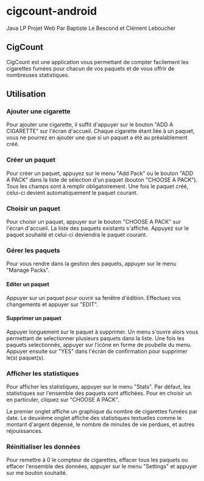 # cigcount-android
Java LP Projet Web
Par Baptiste Le Bescond et Clément Leboucher

## CigCount

CigCount est une application vous permettant de compter facilement les cigarettes fumées pour chacun de vos paquets et de vous offrir de nombreuses statistiques.

## Utilisation

### Ajouter une cigarette

Pour ajouter une cigarette, il suffit d'appuyer sur le bouton "ADD A CIGARETTE" sur l'écran d'accueil.
Chaque cigarette étant liée à un paquet, vous ne pourrez en ajouter une que si un paquet a été au préalablement créé.

### Créer un paquet

Pour créer un paquet, appuyez sur le menu "Add Pack" ou le bouton "ADD A PACK" dans la liste de sélection d'un paquet (bouton "CHOOSE A PACK").
Tous les champs sont à remplir obligatoirement.
Une fois le paquet créé, celui-ci devient automatiquement le paquet courant.

### Choisir un paquet

Pour choisir un paquet, appuyer sur le bouton "CHOOSE A PACK" sur l'écran d'accueil. La liste des paquets existants s'affiche. Appuyez sur le paquet souhaité et celui-ci deviendra le paquet courant.

### Gérer les paquets

Pour vous rendre dans la gestion des paquets, appuyer sur le menu "Manage Packs".

#### Editer un paquet

Appuyer sur un paquet pour ouvrir sa fenêtre d'édition. Effectuez vos changements et appuyer sur "EDIT".

#### Supprimer un paquet

Appuyer longuement sur le paquet à supprimer. Un menu s'ouvre alors vous permettant de selectionner plusieurs paquets dans la liste. Une fois les paquets selectionnés, appuyer sur l'icône en forme de poubelle du menu. Appuyer ensuite sur "YES" dans l'écran de confirmation pour supprimer le(s) paquet(s).

### Afficher les statistiques

Pour afficher les statistiques, appuyer sur le menu "Stats". Par défaut, les statistiques sur l'ensemble des paquets sont
affichées. Pour en choisir un en particuler, cliquez sur "CHOOSE A PACK".

Le premier onglet affiche un graphique du nombre de cigarettes fumées par date.
Le deuxième onglet affiche des statistiques textuelles comme le montant d'argent dépensé, le nombre de minutes de vie perdues, et autres réjouissances.

### Réinitialiser les données

Pour remettre à 0 le compteur de cigarettes, effacer tous les paquets ou effacer l'ensemble des données, appuyer sur le menu "Settings" et appuyer sur me bouton souhaité.

